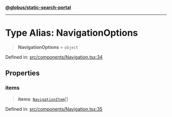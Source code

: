 [**@globus/static-search-portal**](../../README.md)

***

# Type Alias: NavigationOptions

> **NavigationOptions** = `object`

Defined in: [src/components/Navigation.tsx:34](https://github.com/globus/static-search-portal/blob/990a456048a4b0fddd1bdca97dfdd497ec165350/src/components/Navigation.tsx#L34)

## Properties

### items

> **items**: [`NavigationItem`](NavigationItem.md)[]

Defined in: [src/components/Navigation.tsx:35](https://github.com/globus/static-search-portal/blob/990a456048a4b0fddd1bdca97dfdd497ec165350/src/components/Navigation.tsx#L35)
